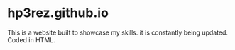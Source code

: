 # hp3rez.github.io
This is a website built to showcase my skills. it is constantly being updated. Coded in HTML.

